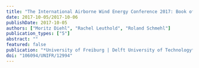 ```yaml
---
title: "The International Airborne Wind Energy Conference 2017: Book of Abstracts"
date: 2017-10-05/2017-10-06
publishDate: 2017-10-05
authors: ["Moritz Diehl", "Rachel Leuthold", "Roland Schmehl"]
publication_types: ["5"]
abstract: ""
featured: false
publication: "*University of Freiburg | Delft University of Technology*"
doi: "106094/UNIFR/12994"
---
```


